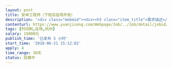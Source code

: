 ```yaml
---                
layout: post       
title: 安卓工程师（下班后驻场开发）           
description: '<div class="mobmid"><div><h3 class="item_title">需求描述</h3><p>一、需求描述：<br/>就是一个聊天app，有两种聊天模式，普通，安全的 ，安全模式下，可以控制消息的显示，app框架搭建，开发，上线。<br/> <br/>二、合作方式：<br/>时间制，最好可以下班后和周六日驻场。</p></div><!--info end--></div>'     
contenturl: https://www.yuanjisong.com/Webpage/Job/../Job/detail/jobid/101598      
tags: [时间制,驻场,杭州]            
salary: 15000元          
publish_time: '已发布 5 小时'         
start_time: '2018-06-21 15:12:02'           
apply: 4                   
time_range: 30天              
status: 招募中                  
---                 
```

